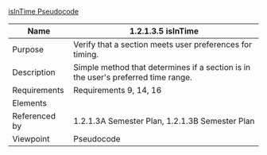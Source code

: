 [isInTime Pseudocode](TeamTwoFiles/1.2.1.3.5SemesterPlanisInTime.txt)

| Name | 1.2.1.3.5 isInTime |
| ----------- | ----------- |
| Purpose | Verify that a section meets user preferences for timing. |
| Description | Simple method that determines if a section is in the user's preferred time range. |
| Requirements | Requirements 9, 14, 16 |
| Elements |
| Referenced by | 1.2.1.3A Semester Plan, 1.2.1.3B Semester Plan |
| Viewpoint | Pseudocode |
